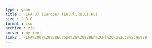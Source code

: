 ```yaml
---
type : game
title : FIFA 07 (Europe) (En,Pl,Ru,Cs,Hu)
size : 2.8 G
format : iso
archive : zip
server : myrient
link2 : FIFA%2007%20%28Europe%29%20%28En%2CPl%2CRu%2CCs%2CHu%29
---
```

